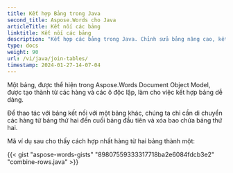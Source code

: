 ```yaml
---
title: Kết hợp Bảng trong Java
second_title: Aspose.Words cho Java
articleTitle: Kết nối các bảng
linktitle: Kết nối các bảng
description: "Kết hợp các bảng trong Java. Chỉnh sửa bảng nâng cao, kết hợp và chia tách bằng Java."
type: docs
weight: 90
url: /vi/java/join-tables/
timestamp: 2024-01-27-14-07-04
---
```


Một bảng, được thể hiện trong Aspose.Words Document Object Model, được tạo thành từ các hàng và các ô độc lập, làm cho việc kết hợp bảng dễ dàng.

Để thao tác với bảng kết nối với một bảng khác, chúng ta chỉ cần di chuyển các hàng từ bảng thứ hai đến cuối bảng đầu tiên và xóa bao chứa bảng thứ hai.

Mã ví dụ sau cho thấy cách hợp nhất hàng từ hai bảng thành một:

{{< gist "aspose-words-gists" "89807559333317718ba2e6084fdcb3e2" "combine-rows.java" >}}
